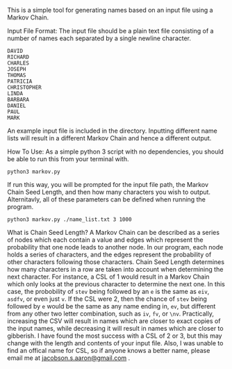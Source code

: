 This is a simple tool for generating names based on an input file using a Markov Chain.

Input File Format:
The input file should be a plain text file consisting of a number of names each separated by a single newline character.
```
DAVID
RICHARD
CHARLES
JOSEPH
THOMAS
PATRICIA
CHRISTOPHER
LINDA
BARBARA
DANIEL
PAUL
MARK
```
An example input file is included in the directory. Inputting different name lists will result in a different Markov Chain and hence a different output.

How To Use:
As a simple python 3 script with no dependencies, you should be able to run this from your terminal with.
```
python3 markov.py
```
If run this way, you will be prompted for the input file path, the Markov Chain Seed Length, and then how many characters you wish to output. Alternitavly, all of these parameters can be defined when running the program.
```
python3 markov.py ./name_list.txt 3 1000
```

What is Chain Seed Length?
A Markov Chain can be described as a series of nodes which each contain a value and edges which represent the probability that one node leads to another node. In our program, each node holds a series of characters, and the edges represent the probability of other characters following those characters. 
Chain Seed Length determines how many characters in a row are taken into account when determining the next character.
For instance, a CSL of 1 would result in a Markov Chain which only looks at the previous character to determine the next one. In this case, the probobility of `stev` being followed by an `e` is the same as `eiv`, `asdfv`, or even just `v`.
If the CSL were 2, then the chance of `stev` being followed by `e` would be the same as any name ending in, `ev`, but different from any other two letter combination, such as `iv`, `fv`, or `\nv`.
Practically, increasing the CSV will result in names which are closer to exact copies of the input names, while decreasing it will result in names which are closer to gibberish. I have found the most success with a CSL of 2 or 3, but this may change with the length and contents of your input file.
Also, I was unable to find an offical name for CSL, so if anyone knows a better name, please email me at jacobson.s.aaron@gmail.com .
